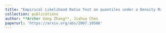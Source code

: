 ```yaml
--- 
title: "Empirical Likelihood Ratio Test on quantiles under a Density Ratio Model" 
collection: publications 
author: **Archer Gong Zhang**, Jiahua Chen
paperurl: 'https://arxiv.org/abs/2007.10586' 
--- 
```

